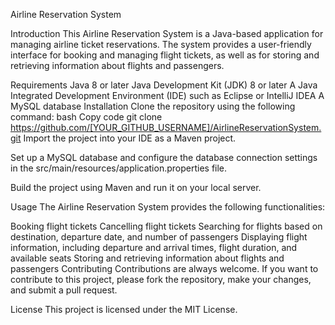 Airline Reservation System

Introduction
This Airline Reservation System is a Java-based application for managing airline ticket reservations. The system provides a user-friendly interface for booking and managing flight tickets, as well as for storing and retrieving information about flights and passengers.

Requirements
Java 8 or later
Java Development Kit (JDK) 8 or later
A Java Integrated Development Environment (IDE) such as Eclipse or IntelliJ IDEA
A MySQL database
Installation
Clone the repository using the following command:
bash
Copy code
git clone https://github.com/[YOUR_GITHUB_USERNAME]/AirlineReservationSystem.git
Import the project into your IDE as a Maven project.

Set up a MySQL database and configure the database connection settings in the src/main/resources/application.properties file.

Build the project using Maven and run it on your local server.

Usage
The Airline Reservation System provides the following functionalities:

Booking flight tickets
Cancelling flight tickets
Searching for flights based on destination, departure date, and number of passengers
Displaying flight information, including departure and arrival times, flight duration, and available seats
Storing and retrieving information about flights and passengers
Contributing
Contributions are always welcome. If you want to contribute to this project, please fork the repository, make your changes, and submit a pull request.

License
This project is licensed under the MIT License.
